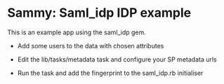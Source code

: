 # Sammy: Saml_idp IDP example

This is an example app using the saml_idp gem. 

* Add some users to the data with chosen attributes

* Edit the lib/tasks/metadata task and configure your SP metadata urls

* Run the task and add the fingerprint to the saml_idp.rb initialiser


